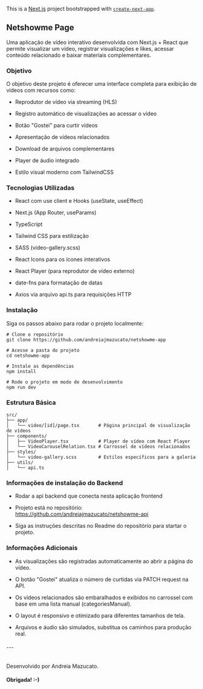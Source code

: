 This is a [Next.js](https://nextjs.org) project bootstrapped with [`create-next-app`](https://nextjs.org/docs/app/api-reference/cli/create-next-app).

## Netshowme Page

Uma aplicação de vídeo interativo desenvolvida com Next.js + React que permite visualizar um vídeo, registrar visualizações e likes, acessar conteúdo relacionado e baixar materiais complementares.


### Objetivo

O objetivo deste projeto é oferecer uma interface completa para exibição de vídeos com recursos como:

- Reprodutor de vídeo via streaming (HLS)

- Registro automático de visualizações ao acessar o vídeo

- Botão "Gostei" para curtir vídeos

- Apresentação de vídeos relacionados

- Download de arquivos complementares

- Player de áudio integrado

- Estilo visual moderno com TailwindCSS


### Tecnologias Utilizadas

- React com use client e Hooks (useState, useEffect)

- Next.js (App Router, useParams)

- TypeScript

- Tailwind CSS para estilização

- SASS (video-gallery.scss)

- React Icons para os ícones interativos

- React Player (para reprodutor de vídeo externo)

- date-fns para formatação de datas

- Axios via arquivo api.ts para requisições HTTP

### Instalação
Siga os passos abaixo para rodar o projeto localmente:

```
# Clone o repositório
git clone https://github.com/andreiajmazucato/netshowme-app

# Acesse a pasta do projeto
cd netshowme-app

# Instale as dependências
npm install

# Rode o projeto em modo de desenvolvimento
npm run dev

```

### Estrutura Básica

```
src/
├── app/
│   └── video/[id]/page.tsx       # Página principal de visualização de vídeos
├── components/
│   ├── VideoPlayer.tsx           # Player de vídeo com React Player
│   └── VideoCarouselRelation.tsx # Carrossel de vídeos relacionados
├── styles/
│   └── video-gallery.scss        # Estilos específicos para a galeria
├── utils/
│   └── api.ts     

```

### Informações de instalação do Backend 
- Rodar a api backend que conecta nesta aplicação frontend 

- Projeto está no repositório:
https://github.com/andreiajmazucato/netshowme-api

- Siga as instruções descritas no Readme do repositório para startar o projeto.


### Informações Adicionais
- As visualizações são registradas automaticamente ao abrir a página do vídeo.

- O botão "Gostei" atualiza o número de curtidas via PATCH request na API.

- Os vídeos relacionados são embaralhados e exibidos no carrossel com base em uma lista manual (categoriesManual).

- O layout é responsivo e otimizado para diferentes tamanhos de tela.

- Arquivos e áudio são simulados, substitua os caminhos para produção real.


###### ---


Desenvolvido por Andreia Mazucato.

#### Obrigada! :-)


